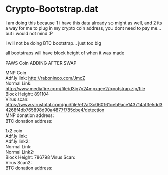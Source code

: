 # Crypto-Bootstrap.dat

I am doing this because 1 i have this data already so might as well, and 2 its a way for me to plug in my crypto coin address, you dont need to pay me... but i would not mind :P

I will not be doing BTC bootstrap... just too big

all bootstraps will have block height of when it was made


PAWS Coin <ADDLINK HERE> ADDING AFTER SWAP
  
  
  
MNP Coin  
Adf.ly link: http://raboninco.com/JmcZ  
Normal Link: http://www.mediafire.com/file/d3ig7p24mpxqee2/bootstrap.zip/file  
Block Height: 891104  
Virus scan: https://www.virustotal.com/gui/file/ef2af3c060161ceb9ace143714af3e5dd34268f4db765898d90a4877f785cbe4/detection  
MNP donation address:   
BTC donation address:  
  
  
1x2 coin  
Adf.ly link:  
Adf.ly link2:  
Normal Link:  
Normal Link2:  
Block Height: 786798
Virus Scan:  
Virus Scan2:  
BTC donation address:  

